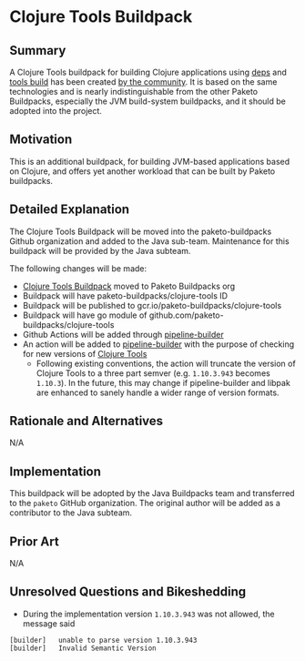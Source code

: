 # Clojure Tools Buildpack

## Summary

A Clojure Tools buildpack for building Clojure applications using [deps][d] and [tools build][t] has been created [by the community][b].  It is based on the same technologies and is nearly indistinguishable from the other Paketo Buildpacks, especially the JVM build-system buildpacks, and it should be adopted into the project.

[d]: https://clojure.org/guides/deps_and_cli
[t]: https://clojure.org/guides/tools_build
[b]: https://github.com/eddumelendez/clojure

## Motivation

This is an additional buildpack, for building JVM-based applications based on Clojure, and offers yet another workload that can be built by Paketo buildpacks.

## Detailed Explanation

The Clojure Tools Buildpack will be moved into the paketo-buildpacks Github organization and added to the Java sub-team. Maintenance for this buildpack will be provided by the Java subteam.

The following changes will be made:

* [Clojure Tools Buildpack][b] moved to Paketo Buildpacks org
* Buildpack will have paketo-buildpacks/clojure-tools ID
* Buildpack will be published to gcr.io/paketo-buildpacks/clojure-tools
* Buildpack will have go module of github.com/paketo-buildpacks/clojure-tools
* Github Actions will be added through [pipeline-builder][p]
* An action will be added to [pipeline-builder][p] with the purpose of checking for new versions of [Clojure Tools][c]
  * Following existing conventions, the action will truncate the version of Clojure Tools to a three part semver (e.g. `1.10.3.943` becomes `1.10.3`). In the future, this may change if pipeline-builder and libpak are enhanced to sanely handle a wider range of version formats.

[b]: https://github.com/eddumelendez/clojure
[p]: https://github.com/paketo-buildpacks/pipeline-builder
[c]: https://clojure.org/releases/tools

## Rationale and Alternatives

N/A

## Implementation

This buildpack will be adopted by the Java Buildpacks team and transferred to the `paketo` GitHub organization.  The original author will be added as a contributor to the Java subteam.

## Prior Art

N/A

## Unresolved Questions and Bikeshedding

* During the implementation version `1.10.3.943` was not allowed, the message said 
 
```
[builder]   unable to parse version 1.10.3.943
[builder]   Invalid Semantic Version
```
